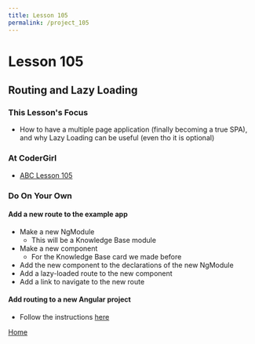 ```yaml
---
title: Lesson 105
permalink: /project_105
---
```


# Lesson 105

## Routing and Lazy Loading

### This Lesson's Focus
* How to have a multiple page application (finally becoming a true SPA), and why Lazy Loading can be useful (even tho it is optional)

### At CoderGirl
* [ABC Lesson 105](https://stackblitz.io/github/AngularBootCamp/routing-and-lazy-loading)

### Do On Your Own
#### Add a new route to the example app
* Make a new NgModule
    * This will be a Knowledge Base module
* Make a new component
    * For the Knowledge Base card we made before
* Add the new component to the declarations of the new NgModule
* Add a lazy-loaded route to the new component
* Add a link to navigate to the new route

#### Add routing to a new Angular project
* Follow the instructions [here](https://stackblitz.com/edit/codergirl-homework-routing)

[Home]( /web_group_cohort/project_track )
